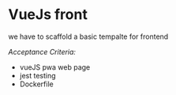 # VueJs front

we have to scaffold a basic tempalte for frontend

*Acceptance Criteria:*
* vueJS pwa web page
* jest testing
* Dockerfile